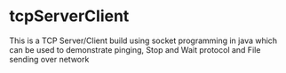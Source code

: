 # tcpServerClient
This is a TCP Server/Client build using socket programming in java which can be used to demonstrate pinging, Stop and Wait protocol and File sending over network  

